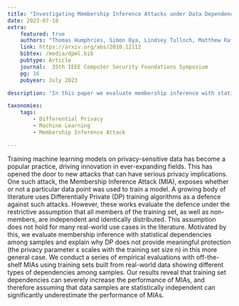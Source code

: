 ```yaml
---
title: "Investigating Membership Inference Attacks under Data Dependencies" 
date: 2023-07-10
extra:
    featured: true
    authors: "Thomas Humphries, Simon Oya, Lindsey Tulloch, Matthew Rafuse, Ian Goldberg, Urs Hengartner, Florian Kerschbaum"
    link: https://arxiv.org/abs/2010.12112
    bibtex: /media/dpml.bib
    pubtype: Article
    journal:  35th IEEE Computer Security Foundations Symposium
    pg: 16 
    pubyear: July 2023

description: "In this paper we evaluate membership inference with statistical dependencies among samples and explain why DP does not provide meaningful protection (the privacy parameter ε scales with the training set size n) in this more general case."

taxonomies:
    tags:
        - Differential Privacy
        - Machine Learning
        - Membership Inference Attack

---
```

Training machine learning models on privacy-sensitive data has become a popular practice, driving innovation in ever-expanding fields. This has opened the door to new attacks that can have serious privacy implications. One such attack, the Membership Inference Attack (MIA), exposes whether or not a particular data point was used to train a model. A growing body of literature uses Differentially Private (DP) training algorithms as a defence against such attacks. However, these works evaluate the defence under the restrictive assumption that all members of the training set, as well as non-members, are independent and identically distributed. This assumption does not hold for many real-world use cases in the literature. Motivated by this, we evaluate membership inference with statistical dependencies among samples and explain why DP does not provide meaningful protection (the privacy parameter ε scales with the training set size n) in this more general case. We conduct a series of empirical evaluations with off-the-shelf MIAs using training sets built from real-world data showing different types of dependencies among samples. Our results reveal that training set dependencies can severely increase the performance of MIAs, and therefore assuming that data samples are statistically independent can significantly underestimate the performance of MIAs. 
